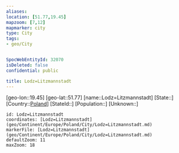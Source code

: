 ```yaml
---
aliases: 
location: [51.77,19.45]
mapzoom: [7,12] 
mapmarker: city 
type: City
tags:
- geo/City


SpocWebEntityId: 32070
isDeleted: false
confidential: public

title: Lodz=Litzmannstadt
---
```

[geo-lon::19.45]
[geo-lat::51.77]
[name::Lodz=Litzmannstadt]
[State::]
[Country::[Poland](geo/Continent/Europe/Poland.md)]
[StateId::]
[Population::]
[Unknown::]


```leaflet
id: Lodz=Litzmannstadt
coordinates: [Lodz=Litzmannstadt](geo/Continent/Europe/Poland/City/Lodz=Litzmannstadt.md)
markerFile: [Lodz=Litzmannstadt](geo/Continent/Europe/Poland/City/Lodz=Litzmannstadt.md)
defaultZoom: 11 
maxZoom: 18
```


